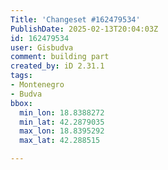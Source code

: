 ```yaml
---
Title: 'Changeset #162479534'
PublishDate: 2025-02-13T20:04:03Z
id: 162479534
user: Gisbudva
comment: building part
created_by: iD 2.31.1
tags:
- Montenegro
- Budva
bbox:
  min_lon: 18.8388272
  min_lat: 42.2879035
  max_lon: 18.8395292
  max_lat: 42.288515

---
```

